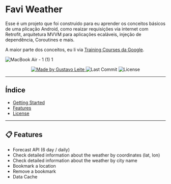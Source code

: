 # Favi Weather

Esse é um projeto que foi construido para eu aprender os conceitos básicos de uma plicação Android, como reaizar requisições via internet com Retrofit, arquitetura MVVM para aplicações ecaláveis, injeção de dependência, Coroutines e mais.

A maior parte dos conceitos, eu li via [Training Courses da Google](https://developer.android.com/courses).

![MacBook Air - 1 (1) 1](https://github.com/censuradho/faviweather/assets/49209628/c219994c-fda9-4e3a-87e3-0b9b84e068f8)

<p align="center">
  <a href="https://github.com/lucasmontano">
    <img alt="Made by Gustavo Leite" src="https://img.shields.io/badge/made%20by-Gustavo%20Leite-brightgreen">
  </a>

  <img alt="Last Commit" src="https://img.shields.io/github/last-commit/censuradho/faviweather">

  <img alt="License" src="https://img.shields.io/badge/license-MIT-%2304D361">
</p>

---

## Índice

<ul>
  <li><a href="#-getting-started">Getting Started</a></li>
  <li><a href="#-features">Features</a></li>
  <li><a href="#-license">License</a></li>
</ul>

---

## 📋 Features

- Forecast API (6 day / daily)
- Check detailed information about the weather by coordinates (lat, lon)
- Check detailed information about the weather by city name
- Bookmark a location
- Remove a bookmark
- Data Cache

